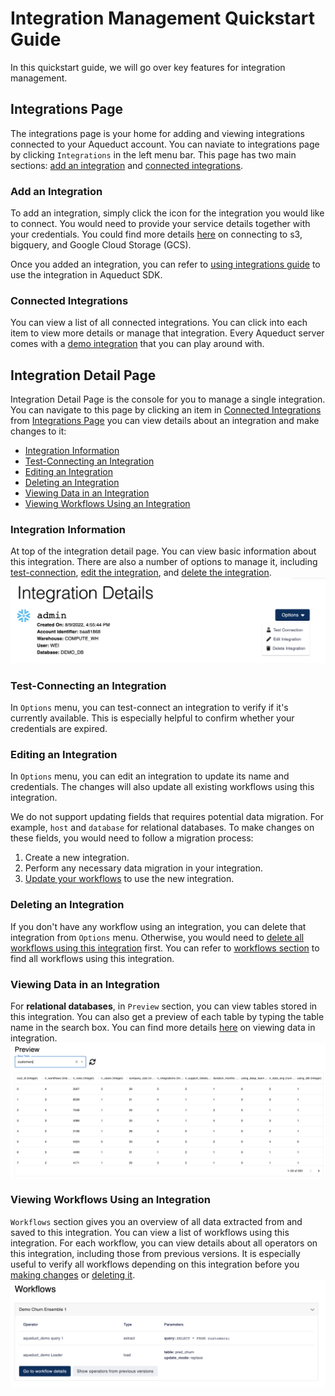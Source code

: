 # Integration Management Quickstart Guide
In this quickstart guide, we will go over key features for integration management.

## Integrations Page
The integrations page is your home for adding and viewing integrations connected to your Aqueduct account. You can naviate to integrations page by clicking `Integrations` in the left menu bar. This page has two main sections: [add an integration](#add-an-integration) and [connected integrations](#connected-integrations).

### Add an Integration
To add an integration, simply click the icon for the integration you would like to connect. You would need to provide your service details together with your credentials. You could find more details [here](./adding-an-integration/) on connecting to s3, bigquery, and Google Cloud Storage (GCS).

Once you added an integration, you can refer to [using integrations guide](./using-integrations/) to use the integration in Aqueduct SDK.

### Connected Integrations
You can view a list of all connected integrations. You can click into each item to view more details or manage that integration. Every Aqueduct server comes with a [demo integration](./aqueduct-demo-integration.md) that you can play around with.

## Integration Detail Page
Integration Detail Page is the console for you to manage a single integration. You can navigate to this page by clicking an item in [Connected Integrations](#connected-integrations) from [Integrations Page](#integrations-page) you can view details about an integration and make changes to it:
* [Integration Information](#integration-information)
* [Test-Connecting an Integration](#test-connecting-an-integration)
* [Editing an Integration](#editing-an-integration)
* [Deleting an Integration](#deleting-an-integration)
* [Viewing Data in an Integration](#viewing-data-in-an-integration)
* [Viewing Workflows Using an Integration](#viewing-workflows-using-an-integration)

### Integration Information
At top of the integration detail page. You can view basic information about this integration. There are also a number of options to manage it, including [test-connection](#test-connecting-an-integration), [edit the integration](#editing-an-integration), and [delete the integration](#deleting-an-integration).
![](<../.gitbook/assets/integration_information.png>)

### Test-Connecting an Integration
In `Options` menu, you can test-connect an integration to verify if it's currently available. This is especially helpful to confirm whether your credentials are expired.

### Editing an Integration
In `Options` menu, you can edit an integration to update its name and credentials. The changes will also update all existing workflows using this integration.

We do not support updating fields that requires potential data migration. For example, `host` and `database` for relational databases. To make changes on these fields, you would need to follow a migration process:
1. Create a new integration.
2. Perform any necessary data migration in your integration.
3. [Update your workflows](../workflows/editing-a-workflow.md) to use the new integration.

### Deleting an Integration
If you don't have any workflow using an integration, you can delete that integration from `Options` menu. Otherwise, you would need to [delete all workflows using this integration](../workflows/deleting-a-workflow.md) first. You can refer to [workflows section](#viewing-workflows-using-an-integration) to find all workflows using this integration.

### Viewing Data in an Integration
For **relational databases**, in `Preview` section, you can view tables stored in this integration. You can also get a preview of each table by typing the table name in the search box. You can find more details [here](./viewing-data-in-an-integration.md) on viewing data in integration.
![](<../.gitbook/assets/integration_data.png>)

### Viewing Workflows Using an Integration
`Workflows` section gives you an overview of all data extracted from and saved to this integration. You can view a list of workflows using this integration. For each workflow, you can view details about all operators on this integration, including those from previous versions. It is especially useful to verify all workflows depending on this integration before you [making changes](#editing-an-integration) or [deleting it](#deleting-an-integration).
![](<../.gitbook/assets/integration_workflows.png>)
